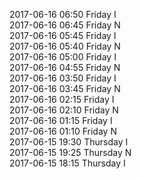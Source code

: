 2017-06-16 06:50 Friday  I  
2017-06-16 06:45 Friday  N  
2017-06-16 05:45 Friday  I  
2017-06-16 05:40 Friday  N  
2017-06-16 05:00 Friday  I  
2017-06-16 04:55 Friday  N  
2017-06-16 03:50 Friday  I  
2017-06-16 03:45 Friday  N  
2017-06-16 02:15 Friday  I  
2017-06-16 02:10 Friday  N  
2017-06-16 01:15 Friday  I  
2017-06-16 01:10 Friday  N  
2017-06-15 19:30 Thursday  I  
2017-06-15 19:25 Thursday  N  
2017-06-15 18:15 Thursday  I  
